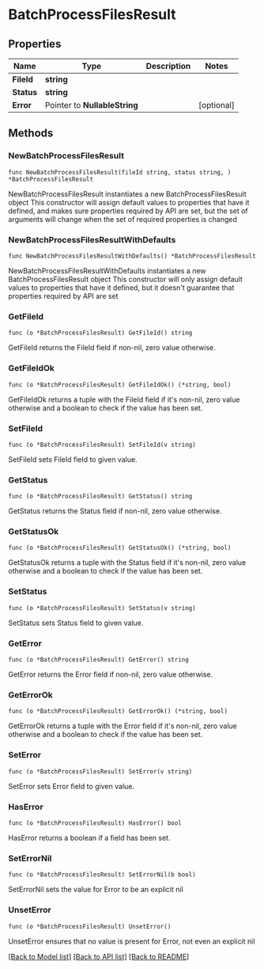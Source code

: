 # BatchProcessFilesResult

## Properties

Name | Type | Description | Notes
------------ | ------------- | ------------- | -------------
**FileId** | **string** |  | 
**Status** | **string** |  | 
**Error** | Pointer to **NullableString** |  | [optional] 

## Methods

### NewBatchProcessFilesResult

`func NewBatchProcessFilesResult(fileId string, status string, ) *BatchProcessFilesResult`

NewBatchProcessFilesResult instantiates a new BatchProcessFilesResult object
This constructor will assign default values to properties that have it defined,
and makes sure properties required by API are set, but the set of arguments
will change when the set of required properties is changed

### NewBatchProcessFilesResultWithDefaults

`func NewBatchProcessFilesResultWithDefaults() *BatchProcessFilesResult`

NewBatchProcessFilesResultWithDefaults instantiates a new BatchProcessFilesResult object
This constructor will only assign default values to properties that have it defined,
but it doesn't guarantee that properties required by API are set

### GetFileId

`func (o *BatchProcessFilesResult) GetFileId() string`

GetFileId returns the FileId field if non-nil, zero value otherwise.

### GetFileIdOk

`func (o *BatchProcessFilesResult) GetFileIdOk() (*string, bool)`

GetFileIdOk returns a tuple with the FileId field if it's non-nil, zero value otherwise
and a boolean to check if the value has been set.

### SetFileId

`func (o *BatchProcessFilesResult) SetFileId(v string)`

SetFileId sets FileId field to given value.


### GetStatus

`func (o *BatchProcessFilesResult) GetStatus() string`

GetStatus returns the Status field if non-nil, zero value otherwise.

### GetStatusOk

`func (o *BatchProcessFilesResult) GetStatusOk() (*string, bool)`

GetStatusOk returns a tuple with the Status field if it's non-nil, zero value otherwise
and a boolean to check if the value has been set.

### SetStatus

`func (o *BatchProcessFilesResult) SetStatus(v string)`

SetStatus sets Status field to given value.


### GetError

`func (o *BatchProcessFilesResult) GetError() string`

GetError returns the Error field if non-nil, zero value otherwise.

### GetErrorOk

`func (o *BatchProcessFilesResult) GetErrorOk() (*string, bool)`

GetErrorOk returns a tuple with the Error field if it's non-nil, zero value otherwise
and a boolean to check if the value has been set.

### SetError

`func (o *BatchProcessFilesResult) SetError(v string)`

SetError sets Error field to given value.

### HasError

`func (o *BatchProcessFilesResult) HasError() bool`

HasError returns a boolean if a field has been set.

### SetErrorNil

`func (o *BatchProcessFilesResult) SetErrorNil(b bool)`

 SetErrorNil sets the value for Error to be an explicit nil

### UnsetError
`func (o *BatchProcessFilesResult) UnsetError()`

UnsetError ensures that no value is present for Error, not even an explicit nil

[[Back to Model list]](../README.md#documentation-for-models) [[Back to API list]](../README.md#documentation-for-api-endpoints) [[Back to README]](../README.md)


